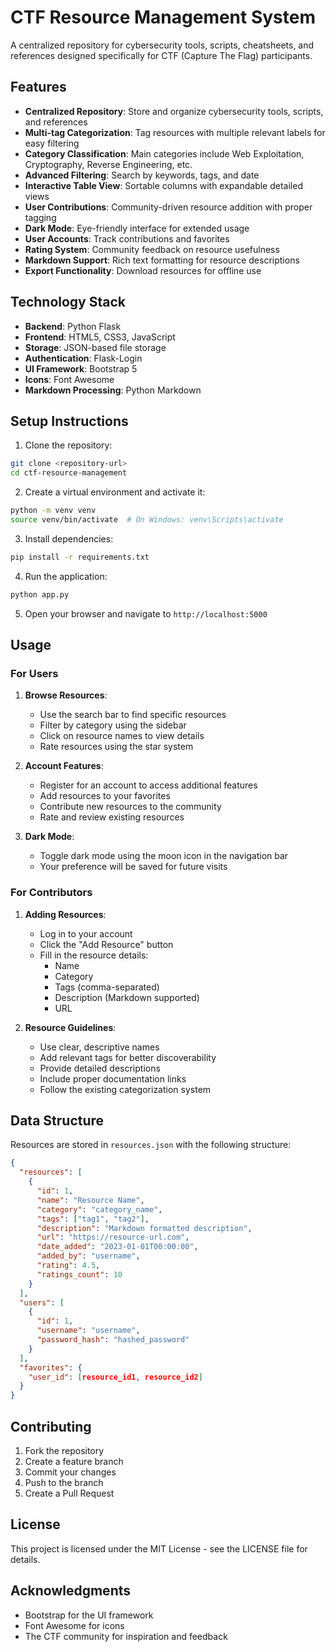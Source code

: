 # CTF Resource Management System

A centralized repository for cybersecurity tools, scripts, cheatsheets, and references designed specifically for CTF (Capture The Flag) participants.

## Features

- **Centralized Repository**: Store and organize cybersecurity tools, scripts, and references
- **Multi-tag Categorization**: Tag resources with multiple relevant labels for easy filtering
- **Category Classification**: Main categories include Web Exploitation, Cryptography, Reverse Engineering, etc.
- **Advanced Filtering**: Search by keywords, tags, and date
- **Interactive Table View**: Sortable columns with expandable detailed views
- **User Contributions**: Community-driven resource addition with proper tagging
- **Dark Mode**: Eye-friendly interface for extended usage
- **User Accounts**: Track contributions and favorites
- **Rating System**: Community feedback on resource usefulness
- **Markdown Support**: Rich text formatting for resource descriptions
- **Export Functionality**: Download resources for offline use

## Technology Stack

- **Backend**: Python Flask
- **Frontend**: HTML5, CSS3, JavaScript
- **Storage**: JSON-based file storage
- **Authentication**: Flask-Login
- **UI Framework**: Bootstrap 5
- **Icons**: Font Awesome
- **Markdown Processing**: Python Markdown

## Setup Instructions

1. Clone the repository:
```bash
git clone <repository-url>
cd ctf-resource-management
```

2. Create a virtual environment and activate it:
```bash
python -m venv venv
source venv/bin/activate  # On Windows: venv\Scripts\activate
```

3. Install dependencies:
```bash
pip install -r requirements.txt
```

4. Run the application:
```bash
python app.py
```

5. Open your browser and navigate to `http://localhost:5000`

## Usage

### For Users

1. **Browse Resources**:
   - Use the search bar to find specific resources
   - Filter by category using the sidebar
   - Click on resource names to view details
   - Rate resources using the star system

2. **Account Features**:
   - Register for an account to access additional features
   - Add resources to your favorites
   - Contribute new resources to the community
   - Rate and review existing resources

3. **Dark Mode**:
   - Toggle dark mode using the moon icon in the navigation bar
   - Your preference will be saved for future visits

### For Contributors

1. **Adding Resources**:
   - Log in to your account
   - Click the "Add Resource" button
   - Fill in the resource details:
     - Name
     - Category
     - Tags (comma-separated)
     - Description (Markdown supported)
     - URL

2. **Resource Guidelines**:
   - Use clear, descriptive names
   - Add relevant tags for better discoverability
   - Provide detailed descriptions
   - Include proper documentation links
   - Follow the existing categorization system

## Data Structure

Resources are stored in `resources.json` with the following structure:

```json
{
  "resources": [
    {
      "id": 1,
      "name": "Resource Name",
      "category": "category_name",
      "tags": ["tag1", "tag2"],
      "description": "Markdown formatted description",
      "url": "https://resource-url.com",
      "date_added": "2023-01-01T00:00:00",
      "added_by": "username",
      "rating": 4.5,
      "ratings_count": 10
    }
  ],
  "users": [
    {
      "id": 1,
      "username": "username",
      "password_hash": "hashed_password"
    }
  ],
  "favorites": {
    "user_id": [resource_id1, resource_id2]
  }
}
```

## Contributing

1. Fork the repository
2. Create a feature branch
3. Commit your changes
4. Push to the branch
5. Create a Pull Request

## License

This project is licensed under the MIT License - see the LICENSE file for details.

## Acknowledgments

- Bootstrap for the UI framework
- Font Awesome for icons
- The CTF community for inspiration and feedback 